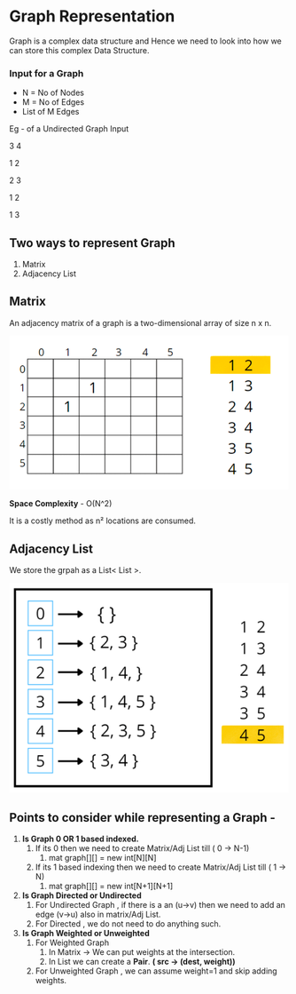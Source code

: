 # Graph Representation 

Graph is a complex data structure and Hence we need to look into how we can store this complex Data Structure.

### Input for a Graph

- N = No of Nodes
- M = No of Edges
- List of M Edges

Eg - of a Undirected Graph Input

3 4

1 2

2 3

1 2

1 3

## Two ways to represent Graph

1. Matrix
2. Adjacency List

## Matrix 

An adjacency matrix of a graph is a two-dimensional array of size n x n.

![img.png](../assets/img_4.png)

**Space Complexity** - O(N^2)

It is a costly method as n² locations are consumed.

## Adjacency List

We store the grpah as a List< List<Adjacent Node> >.

![img_1.png](img_1.png)

## Points to consider while representing a Graph -

1. **Is Graph 0 OR 1 based indexed.**
   1. If its 0 then we need to create Matrix/Adj List till ( 0 -> N-1)
      1. mat graph[][] = new int[N][N]
   2. If its 1 based indexing then we need to create Matrix/Adj List till ( 1 -> N)
      1. mat graph[][] = new int[N+1][N+1]
2. **Is Graph Directed or Undirected**
   1. For Undirected Graph , if there is a an (u->v) then we need to add an edge (v->u) also in matrix/Adj List.
   2. For Directed , we do not need to do anything such.
3. **Is Graph Weighted or Unweighted**
   1. For Weighted Graph
      1. In Matrix -> We can put weights at the intersection.
      2. In List we can create a **Pair**. **( src -> (dest, weight))**
   2. For Unweighted Graph , we can assume weight=1 and skip adding weights.


